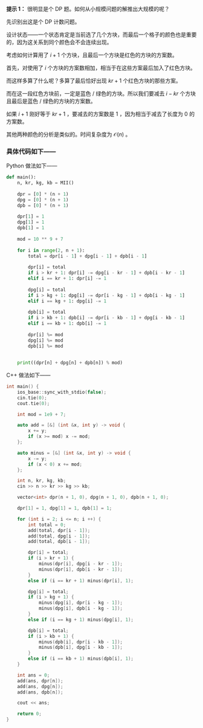 **提示 1：** 很明显是个 DP 题。如何从小规模问题的解推出大规模的呢？

先识别出这是个 DP 计数问题。

设计状态——一个状态肯定是当前选了几个方块，而最后一个格子的颜色也是重要的，因为这关系到同个颜色会不会连续出现。

考虑如何计算用了 $i+1$ 个方块，且最后一个方块是红色的方块的方案数。

首先，对使用了 $i$ 个方块的方案数相加，相当于在这些方案最后加入了红色方块。

而这样多算了什么呢？多算了最后恰好出现 $kr+1$ 个红色方块的那些方案。

而在这一段红色方块前，一定是蓝色 / 绿色的方块。所以我们要减去 $i-kr$ 个方块且最后是蓝色 / 绿色的方块的方案数。

如果 $i+1$ 刚好等于 $kr+1$ ，要减去的方案数是 $1$ ，因为相当于减去了长度为 $0$ 的方案数。

其他两种颜色的分析是类似的。时间复杂度为 $\mathcal{O}(n)$ 。

### 具体代码如下——

Python 做法如下——

```Python []
def main():
    n, kr, kg, kb = MII()
    
    dpr = [0] * (n + 1)
    dpg = [0] * (n + 1)
    dpb = [0] * (n + 1)
    
    dpr[1] = 1
    dpg[1] = 1
    dpb[1] = 1
    
    mod = 10 ** 9 + 7
    
    for i in range(2, n + 1):
        total = dpr[i - 1] + dpg[i - 1] + dpb[i - 1]
        
        dpr[i] = total
        if i > kr + 1: dpr[i] -= dpg[i - kr - 1] + dpb[i - kr - 1]
        elif i == kr + 1: dpr[i] -= 1
        
        dpg[i] = total
        if i > kg + 1: dpg[i] -= dpr[i - kg - 1] + dpb[i - kg - 1]
        elif i == kg + 1: dpg[i] -= 1
        
        dpb[i] = total
        if i > kb + 1: dpb[i] -= dpr[i - kb - 1] + dpg[i - kb - 1]
        elif i == kb + 1: dpb[i] -= 1
        
        dpr[i] %= mod
        dpg[i] %= mod
        dpb[i] %= mod
        
    
    print((dpr[n] + dpg[n] + dpb[n]) % mod)
```

C++ 做法如下——

```cpp []
int main() {
    ios_base::sync_with_stdio(false);
    cin.tie(0);
    cout.tie(0);

    int mod = 1e9 + 7;

    auto add = [&] (int &x, int y) -> void {
        x += y;
        if (x >= mod) x -= mod;
    };

    auto minus = [&] (int &x, int y) -> void {
        x -= y;
        if (x < 0) x += mod;
    };

    int n, kr, kg, kb;
    cin >> n >> kr >> kg >> kb;

    vector<int> dpr(n + 1, 0), dpg(n + 1, 0), dpb(n + 1, 0);

    dpr[1] = 1, dpg[1] = 1, dpb[1] = 1;

    for (int i = 2; i <= n; i ++) {
        int total = 0;
        add(total, dpr[i - 1]);
        add(total, dpg[i - 1]);
        add(total, dpb[i - 1]);

        dpr[i] = total;
        if (i > kr + 1) {
            minus(dpr[i], dpg[i - kr - 1]);
            minus(dpr[i], dpb[i - kr - 1]);
        }
        else if (i == kr + 1) minus(dpr[i], 1);

        dpg[i] = total;
        if (i > kg + 1) {
            minus(dpg[i], dpr[i - kg - 1]);
            minus(dpg[i], dpb[i - kg - 1]);
        }
        else if (i == kg + 1) minus(dpg[i], 1);

        dpb[i] = total;
        if (i > kb + 1) {
            minus(dpb[i], dpr[i - kb - 1]);
            minus(dpb[i], dpg[i - kb - 1]);
        }
        else if (i == kb + 1) minus(dpb[i], 1);
    }

    int ans = 0;
    add(ans, dpr[n]);
    add(ans, dpg[n]);
    add(ans, dpb[n]);

    cout << ans;

    return 0;
}
```
